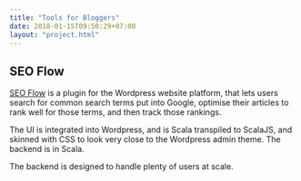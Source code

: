 ```yaml
---
title: "Tools for Bloggers"
date: 2018-01-15T09:50:29+07:00
layout: "project.html"
---
```

## SEO Flow
[SEO Flow](https://www.seo-flow.com) is a plugin for the Wordpress website platform, that lets users search for common search terms put into Google, optimise their articles to rank well for those terms, and then track those rankings.

The UI is integrated into Wordpress, and is Scala transpiled to ScalaJS, and skinned with CSS to look very close to the Wordpress admin theme.  The backend is in Scala.

The backend is designed to handle plenty of users at scale.